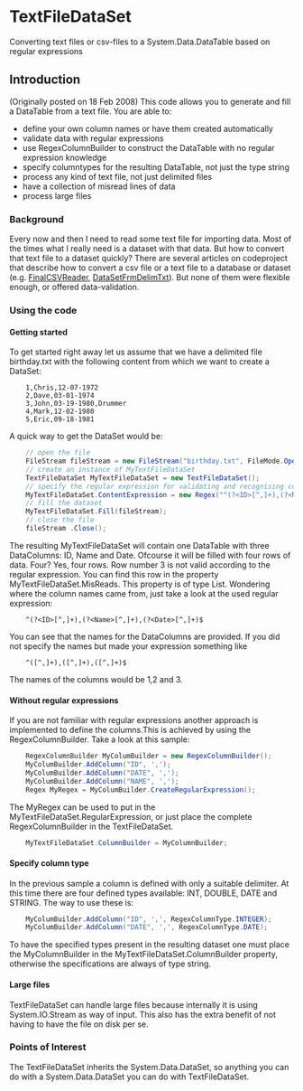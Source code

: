 # TextFileDataSet
Converting text files or csv-files to a System.Data.DataTable based on regular expressions
## Introduction
(Originally posted on 18 Feb 2008)
This code allows you to generate and fill a DataTable from a text file. You are able to:
* define your own column names or have them created automatically
* validate data with regular expressions
* use RegexColumnBuilder to construct the DataTable with no regular expression knowledge
* specify columntypes for the resulting DataTable, not just the type string
* process any kind of text file, not just delimited files
* have a collection of misread lines of data
* process large files
### Background
Every now and then I need to read some text file for importing data. Most of the times what I really need is a dataset with that data. But how to convert that text file to a dataset quickly? There are several articles on codeproject that describe how to convert a csv file or a text file to a database or dataset (e.g. [FinalCSVReader](http://www.codeproject.com/cs/database/FinalCSVReader.asp), [DataSetFrmDelimTxt](http://www.codeproject.com/cs/database/DataSetFrmDelimTxt.asp)). But none of them were flexible enough, or offered data-validation.
### Using the code
#### Getting started
To get started right away let us assume that we have a delimited file birthday.txt with the following content from which we want to create a DataSet:
```
    1,Chris,12-07-1972
    2,Dave,03-01-1974
    3,John,03-19-1980,Drummer
    4,Mark,12-02-1980
    5,Eric,09-18-1981
```
A quick way to get the DataSet would be:
```csharp
    // open the file
    FileStream fileStream = new FileStream("birthday.txt", FileMode.Open, FileAccess.Read);
    // create an instance of MyTextFileDataSet
    TextFileDataSet MyTextFileDataSet = new TextFileDataSet();
    // specify the regular expression for validating and recognising columns
    MyTextFileDataSet.ContentExpression = new Regex("^(?<ID>[^,]+),(?<Name>[^,]+),(?<Date>[^,]+)$");
    // fill the dataset
    MyTextFileDataSet.Fill(fileStream);
    // close the file
    fileStream .Close();
``` 
The resulting MyTextFileDataSet will contain one DataTable with three DataColumns: ID, Name and Date. Ofcourse it will be filled with four rows of data. Four? Yes, four rows. Row number 3 is not valid according to the regular expression. You can find this row in the property MyTextFileDataSet.MisReads. This property is of type List<string>.
Wondering where the column names came from, just take a look at the used regular expression:
```
    ^(?<ID>[^,]+),(?<Name>[^,]+),(?<Date>[^,]+)$
```    
You can see that the names for the DataColumns are provided. If you did not specify the names but made your expression something like
```
    ^([^,]+),([^,]+),([^,]+)$
```
The names of the columns would be 1,2 and 3.
#### Without regular expressions
If you are not familiar with regular expressions another approach is implemented to define the columns.This is achieved by using the RegexColumnBuilder. Take a look at this sample:
```csharp
    RegexColumnBuilder MyColumBuilder = new RegexColumnBuilder();
    MyColumBuilder.AddColumn("ID", ',');
    MyColumBuilder.AddColumn("DATE", ',');
    MyColumBuilder.AddColumn("NAME", ',');
    Regex MyRegex = MyColumBuilder.CreateRegularExpression();
```    
The MyRegex can be used to put in the MyTextFileDataSet.RegularExpression, or just place the complete RegexColumnBuilder in the TextFileDataSet.
```csharp
    MyTextFileDataSet.ColumnBuilder = MyColumnBuilder;
```
#### Specify column type
In the previous sample a column is defined with only a suitable delimiter. At this time there are four defined types available: INT, DOUBLE, DATE and STRING. The way to use these is:
```csharp
    MyColumBuilder.AddColumn("ID", ',', RegexColumnType.INTEGER);
    MyColumBuilder.AddColumn("DATE", ',', RegexColumnType.DATE);
```
To have the specified types present in the resulting dataset one must place the MyColumnBuilder in the MyTextFileDataSet.ColumnBuilder property, otherwise the specifications are always of type string.
#### Large files
TextFileDataSet can handle large files because internally it is using System.IO.Stream as way of input. This also has the extra benefit of not having to have the file on disk per se.
### Points of Interest
The TextFileDataSet inherits the System.Data.DataSet, so anything you can do with a System.Data.DataSet you can do with TextFileDataSet.
